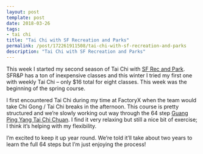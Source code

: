 ```yaml
---
layout: post
template: post
date: 2018-03-26
tags:
- tai chi
title: "Tai Chi with SF Recreation and Parks"
permalink: /post/172261911508/tai-chi-with-sf-recreation-and-parks
description: "Tai Chi with SF Recreation and Parks"
---
```

<p>This week I started my second season of Tai Chi with <a href="http://sfrecpark.org/recreation-community-services/find-a-class/">SF Rec and Park</a>. SFR&amp;P has a ton of inexpensive classes and this winter I tried my first one with weekly Tai Chi – only $16 total for eight classes. This week was the beginning of the spring course.</p><p>I first encountered Tai Chi during my time at FactoryX when the team would take Chi Gong / Tai Chi breaks in the afternoon. This course is pretty structured and we’re slowly working out way through the 64 step&nbsp;<a href="http://www.chinahand.com/taichi/long_form.htm">Guang Ping Yang Tai Chi Chuan</a>. I find it very relaxing but still a nice bit of exercise; I think it’s helping with my flexibility.</p><p>I’m excited to keep it up year round. We’re told it’ll take about two years to learn the full 64 steps but I’m just enjoying the process!</p>